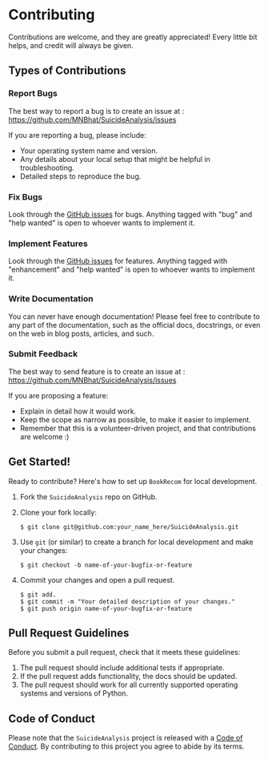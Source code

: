 <!-- #region -->
# Contributing

Contributions are welcome, and they are greatly appreciated! Every little bit
helps, and credit will always be given.

## Types of Contributions

### Report Bugs

The best way to report a bug is to create an issue at : https://github.com/MNBhat/SuicideAnalysis/issues

If you are reporting a bug, please include:

* Your operating system name and version.
* Any details about your local setup that might be helpful in troubleshooting.
* Detailed steps to reproduce the bug.

### Fix Bugs

Look through the [GitHub issues](https://github.com/MNBhat/SuicideAnalysis/issues) for bugs. Anything tagged with "bug" and "help
wanted" is open to whoever wants to implement it.

### Implement Features

Look through the [GitHub issues](https://github.com/MNBhat/SuicideAnalysis/issues) for features. Anything tagged with "enhancement"
and "help wanted" is open to whoever wants to implement it.

### Write Documentation

You can never have enough documentation! Please feel free to contribute to any
part of the documentation, such as the official docs, docstrings, or even
on the web in blog posts, articles, and such.

### Submit Feedback

The best way to send feature is to create an issue at : https://github.com/MNBhat/SuicideAnalysis/issues

If you are proposing a feature:

* Explain in detail how it would work.
* Keep the scope as narrow as possible, to make it easier to implement.
* Remember that this is a volunteer-driven project, and that contributions
  are welcome :)

## Get Started!

Ready to contribute? Here's how to set up `BookRecom` for local development.

1. Fork the `SuicideAnalysis` repo on GitHub.


2. Clone your fork locally:

    ``` console 
    $ git clone git@github.com:your_name_here/SuicideAnalysis.git
    ```


3. Use `git` (or similar) to create a branch for local development and make your changes:

    ```console
    $ git checkout -b name-of-your-bugfix-or-feature
    ```


4. Commit your changes and open a pull request.

    ```console
    $ git add.
    $ git commit -m "Your detailed description of your changes."
    $ git push origin name-of-your-bugfix-or-feature
    ```

## Pull Request Guidelines

Before you submit a pull request, check that it meets these guidelines:

1. The pull request should include additional tests if appropriate.
2. If the pull request adds functionality, the docs should be updated.
3. The pull request should work for all currently supported operating systems and versions of Python.

## Code of Conduct

Please note that the `SuicideAnalysis` project is released with a
[Code of Conduct](CODE_OF_CONDUCT.md). By contributing to this project you agree to abide by its terms.
<!-- #endregion -->

